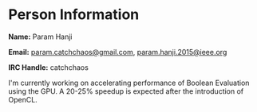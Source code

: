 # Person Information

**Name:** Param Hanji

**Email:** param.catchchaos@gmail.com, param.hanji.2015@ieee.org

**IRC Handle:** catchchaos

I'm currently working on accelerating performance of Boolean Evaluation
using the GPU. A 20-25% speedup is expected after the introduction of
OpenCL.